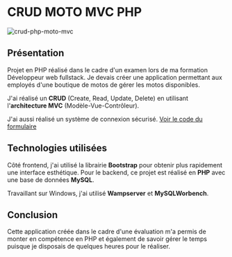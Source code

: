  # CRUD MOTO MVC PHP

![crud-php-moto-mvc](https://github.com/alicemimouni/crud-moto-mvc/assets/82211729/26951265-c735-4b5f-843d-bd6a3b665a0f)

## Présentation

Projet en PHP réalisé dans le cadre d'un examen lors de ma formation Développeur web fullstack.
Je devais créer une application permettant aux employés d'une boutique de motos de gérer les motos disponibles.

J'ai réalisé un **CRUD** (Create, Read, Update, Delete) en utilisant l'**architecture MVC** (Modèle-Vue-Contrôleur). 

J'ai aussi réalisé un système de connexion sécurisé. [Voir le code du formulaire](vue/security/login.php)


## Technologies utilisées

Côté frontend, j'ai utilisé la librairie **Bootstrap** pour obtenir plus rapidement une interface esthétique.
Pour le backend, ce projet est réalisé en **PHP** avec une base de données **MySQL**.

Travaillant sur Windows, j'ai utilisé **Wampserver** et **MySQLWorbench**. 
## Conclusion

Cette application créée dans le cadre d'une évaluation m'a permis de monter en compétence en PHP et également de savoir gérer le temps puisque je disposais de quelques heures pour le réaliser.



